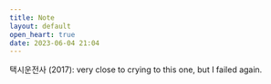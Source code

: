 ```yaml
---
title: Note
layout: default
open_heart: true
date: 2023-06-04 21:04
---
```


택시운전사 (2017): very close to crying to this one, but I failed again.
